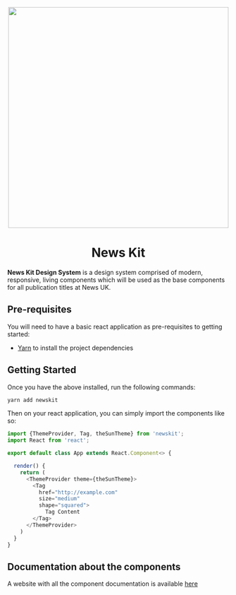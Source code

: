 <p align="center">
  <a href="https://github.com/newscorp-ghfb/ncu-newskit">
    <img width="500px" src="https://www.news.co.uk/wp-content/themes/newscouk/assets/img/logo.png">
  </a>
</p>

# <h1 align="center">News Kit</h1>

**News Kit Design System** is a design system comprised of modern, responsive, living components which will be used as the base components for all publication titles at News UK.

## Pre-requisites

You will need to have a basic react application as pre-requisites to getting started:

* [Yarn](https://yarnpkg.com/en/docs/install#mac-stable) to install the project dependencies

## Getting Started

Once you have the above installed, run the following commands:

```sh
yarn add newskit
```

Then on your react application, you can simply import the components like so:

```typescript
import {ThemeProvider, Tag, theSunTheme} from 'newskit';
import React from 'react';

export default class App extends React.Component<> {

  render() {
    return (
      <ThemeProvider theme={theSunTheme}>
        <Tag
          href="http://example.com"
          size="medium"
          shape="squared">
            Tag Content
        </Tag>
      </ThemeProvider>
    )
  }
}
```

## Documentation about the components

A website with all the component documentation is available [here](https://product-platforms-dev.digieng-dev.ntch.co.uk/)
